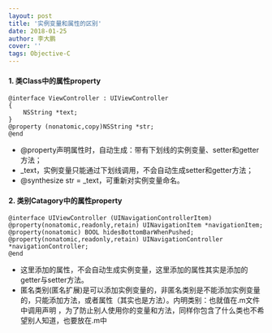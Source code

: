 ```yaml
---
layout: post
title: '实例变量和属性的区别'
date: 2018-01-25
author: 李大鹏
cover: ''
tags: Objective-C
---
```


#### 1. 类Class中的属性property
```
@interface ViewController : UIViewController
{
    NSString *text;
}
@property (nonatomic,copy)NSString *str;
@end
```
* @property声明属性时，自动生成：带有下划线的实例变量、setter和getter方法；
* _text，实例变量只能通过下划线调用，不会自动生成setter和getter方法；
* @synthesize str = _text，可重新对实例变量命名。  

#### 2. 类别Catagory中的属性property
```
@interface UIViewController (UINavigationControllerItem)
@property(nonatomic,readonly,retain) UINavigationItem *navigationItem;
@property(nonatomic) BOOL hidesBottomBarWhenPushed;
@property(nonatomic,readonly,retain) UINavigationController *navigationController;
@end
```
* 这里添加的属性，不会自动生成实例变量，这里添加的属性其实是添加的getter与setter方法。
* 匿名类别(匿名扩展)是可以添加实例变量的，非匿名类别是不能添加实例变量的，只能添加方法，或者属性（其实也是方法）。内明类别：也就值在.m文件中调用声明 ，为了防止别人使用你的变量和方法，同样你包含了什么类也不希望别人知道，也要放在.m中
